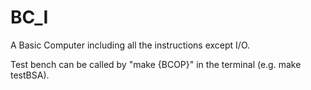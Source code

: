 # BC_I

A Basic Computer including all the instructions except I/O.

Test bench can be called by "make {BCOP}" in the terminal (e.g. make testBSA).
